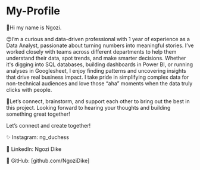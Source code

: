 # My-Profile
👋Hi my name is Ngozi.

😊I’m a curious and data-driven professional with 1 year of experience as a Data Analyst, passionate about turning numbers into meaningful stories. I’ve worked closely with teams across different departments to help them understand their data, spot trends, and make smarter decisions. Whether it's digging into SQL databases, building dashboards in Power BI, or running analyses in Googlesheet, I enjoy finding patterns and uncovering insights that drive real business impact. I take pride in simplifying complex data for non-technical audiences and love those “aha” moments when the data truly clicks with people.

👥Let’s connect, brainstorm, and support each other to bring out the best in this project. Looking forward to hearing your thoughts and building something great together!

Let’s connect and create together!

✨ Instagram: ng_duchess

👔 LinkedIn: Ngozi Dike

🧠 GitHub: [github.com/NgoziDike]
